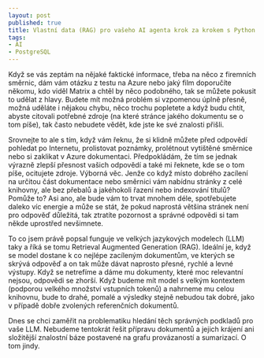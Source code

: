 ```yaml
---
layout: post
published: true
title: Vlastní data (RAG) pro vašeho AI agenta krok za krokem s Python a PostgreSQL
tags:
- AI
- PostgreSQL
---
```

Když se vás zeptám na nějaké faktické informace, třeba na něco z firemních směrnic, dám vám otázku z testu na Azure nebo jaký film doporučíte někomu, kdo viděl Matrix a chtěl by něco podobného, tak se můžete pokusit to udělat z hlavy. Budete mít možná problém si vzpomenou úplně přesně, možná uděláte i nějakou chybu, něco trochu popletete a když budu chtít, abyste citovali potřebné zdroje (na které stránce jakého dokumentu se o tom píše), tak často nebudete vědět, kde jste ke své znalosti přišli.

Srovnejte to ale s tím, když vám řeknu, že si klidně můžete před odpovědí pohledat po Internetu, prolistovat poznámky, prolétnout vytištěné směrnice nebo si zaklikat v Azure dokumentaci. Předpokládám, že tím se jednak výrazně zlepší přesnost vašich odpovědí a také mi řeknete, kde se o tom píše, ocitujete zdroje. Výborná věc. Jenže co když místo dobrého zacílení na určitou část dokumentace nebo směrnici vám nabídnu stránky z celé knihovny, ale bez přebalů a jakéhokoli řazení nebo indexování titulů? Pomůže to? Asi ano, ale bude vám to trvat mnohem déle, spotřebujete daleko víc energie a může se stát, že pokud naprostá většina stránek není pro odpověď důležitá, tak ztratíte pozornost a správné odpovědi si tam někde uprostřed nevšimnete.

To co jsem právě popsal funguje ve velkých jazykových modelech (LLM) taky a říká se tomu Retrieval Augmented Generation (RAG). Ideální je, když se model dostane k co nejlépe zacíleným dokumentům, ve kterých se skrývá odpověď a on tak může dávat naprosto přesné, rychlé a levné výstupy. Když se netrefíme a dáme mu dokumenty, které moc relevantní nejsou, odpovědi se zhorší. Když budeme mít model s velkým kontextem (podporou velkého množství vstupních tokenů) a nahrneme mu celou knihovnu, bude to drahé, pomalé a výsledky stejně nebudou tak dobré, jako v případě dobře zvolených referenčních dokumentů.

Dnes se chci zaměřit na problematiku hledání těch správných podkladů pro vaše LLM. Nebudeme tentokrát řešit přípravu dokumentů a jejich krájení ani složitější znalostní báze postavené na grafu provázaností a sumarizací. O tom jindy.

